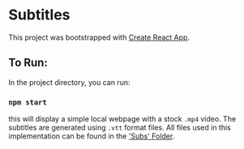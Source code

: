 # Subtitles

This project was bootstrapped with [Create React App](https://github.com/facebook/create-react-app).

## To Run:

In the project directory, you can run:

### `npm start`

this will display a simple local webpage with a stock `.mp4` video. The subtitles are generated using `.vtt` format files. All files used in this implementation can be found in the ['Subs' Folder](/subtitles/src/subs/).
